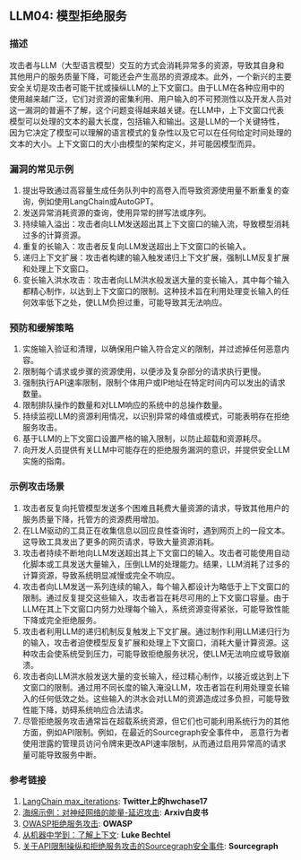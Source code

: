 ## LLM04: 模型拒绝服务

### 描述

攻击者与LLM（大型语言模型）交互的方式会消耗异常多的资源，导致其自身和其他用户的服务质量下降，可能还会产生高昂的资源成本。此外，一个新兴的主要安全关切是攻击者可能干扰或操纵LLM的上下文窗口。由于LLM在各种应用中的使用越来越广泛，它们对资源的密集利用、用户输入的不可预测性以及开发人员对这一漏洞的普遍不了解，这个问题变得越来越关键。在LLM中，上下文窗口代表模型可以处理的文本的最大长度，包括输入和输出。这是LLM的一个关键特性，因为它决定了模型可以理解的语言模式的复杂性以及它可以在任何给定时间处理的文本的大小。上下文窗口的大小由模型的架构定义，并可能因模型而异。

### 漏洞的常见示例

1. 提出导致通过高容量生成任务队列中的高卷入而导致资源使用量不断重复的查询，例如使用LangChain或AutoGPT。
2. 发送异常消耗资源的查询，使用异常的拼写法或序列。
3. 持续输入溢出：攻击者向LLM发送超出其上下文窗口的输入流，导致模型消耗过多的计算资源。
4. 重复的长输入：攻击者反复向LLM发送超出上下文窗口的长输入。
5. 递归上下文扩展：攻击者构建的输入触发递归上下文扩展，强制LLM反复扩展和处理上下文窗口。
6. 变长输入洪水攻击：攻击者向LLM洪水般发送大量的变长输入，其中每个输入都精心制作，以达到上下文窗口的限制。这种技术旨在利用处理变长输入的任何效率低下之处，使LLM负担过重，可能导致其无法响应。

### 预防和缓解策略

1. 实施输入验证和清理，以确保用户输入符合定义的限制，并过滤掉任何恶意内容。
2. 限制每个请求或步骤的资源使用，以便涉及复杂部分的请求执行更慢。
3. 强制执行API速率限制，限制个体用户或IP地址在特定时间内可以发出的请求数量。
4. 限制排队操作的数量和对LLM响应的系统中的总操作数量。
5. 持续监视LLM的资源利用情况，以识别异常的峰值或模式，可能表明存在拒绝服务攻击。
6. 基于LLM的上下文窗口设置严格的输入限制，以防止超载和资源耗尽。
7. 向开发人员提供有关LLM中可能存在的拒绝服务漏洞的意识，并提供安全LLM实施的指南。

### 示例攻击场景

1. 攻击者反复向托管模型发送多个困难且耗费大量资源的请求，导致其他用户的服务质量下降，托管方的资源费用增加。
2. 在LLM驱动的工具正在收集信息以回应良性查询时，遇到网页上的一段文本。这导致工具发出了更多的网页请求，导致大量资源消耗。
3. 攻击者持续不断地向LLM发送超出其上下文窗口的输入。攻击者可能使用自动化脚本或工具发送大量输入，压倒LLM的处理能力。结果，LLM消耗了过多的计算资源，导致系统明显减慢或完全不响应。
4. 攻击者向LLM发送一系列连续的输入，每个输入都设计为略低于上下文窗口的限制。通过反复提交这些输入，攻击者旨在耗尽可用的上下文窗口容量。由于LLM在其上下文窗口内努力处理每个输入，系统资源变得紧张，可能导致性能下降或完全拒绝服务。
5. 攻击者利用LLM的递归机制反复触发上下文扩展。通过制作利用LLM递归行为的输入，攻击者迫使模型反复扩展和处理上下文窗口，消耗大量计算资源。这种攻击会使系统受到压力，可能导致拒绝服务状况，使LLM无法响应或导致崩溃。
6. 攻击者向LLM洪水般发送大量的变长输入，经过精心制作，以接近或达到上下文窗口的限制。通过用不同长度的输入淹没LLM，攻击者旨在利用处理变长输入的任何低效之处。这些输入的洪水会对LLM的资源造成过多负担，可能导致性能下降，妨碍系统响应合法请求。
7. 尽管拒绝服务攻击通常旨在超载系统资源，但它们也可能利用系统行为的其他方面，例如API限制。例如，在最近的Sourcegraph安全事件中， 恶意行为者使用泄露的管理员访问令牌来更改API速率限制，从而通过启用异常高的请求量可能导致服务中断。 

### 参考链接

1. [LangChain max_iterations](https://twitter.com/hwchase17/status/1608467493877579777): **Twitter上的hwchase17**
2. [海绵示例：对神经网络的能量-延迟攻击](https://arxiv.org/abs/2006.03463): **Arxiv白皮书**
3. [OWASP拒绝服务攻击](https://owasp.org/www-community/attacks/Denial_of_Service): **OWASP**
4. [从机器中学到：了解上下文](https://lukebechtel.com/blog/lfm-know-thy-context): **Luke Bechtel**
5. [关于API限制操纵和拒绝服务攻击的Sourcegraph安全事件](https://about.sourcegraph.com/blog/security-update-august-2023): **Sourcegraph**
